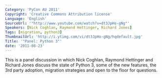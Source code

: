 ```yaml
---
Category: 'PyCon AU 2011'
Copyright: 'Creative Commons Attribution license'
Language: 'English'
SourceUrl: '"http://www.youtube.com/watch?v=dt3JpHo-gNg"'
Speakers: [Nick Coghlan, Raymond Hettinger, Richard Jones]
Tags: [migration, python3]
ThumbnailUrl: 'http://i.ytimg.com/vi/dt3JpHo-gNg/hqdefault.jpg'
Title: '"Panel: Python 3"'
date: '2011-08-23'
---
```

This is a panel discussion in which Nick Coghlan, Raymond Hettinger and
Richard Jones discuss the state of Python 3, some of the new features, the 3rd
party adoption, migration strategies and open to the floor for questions.

